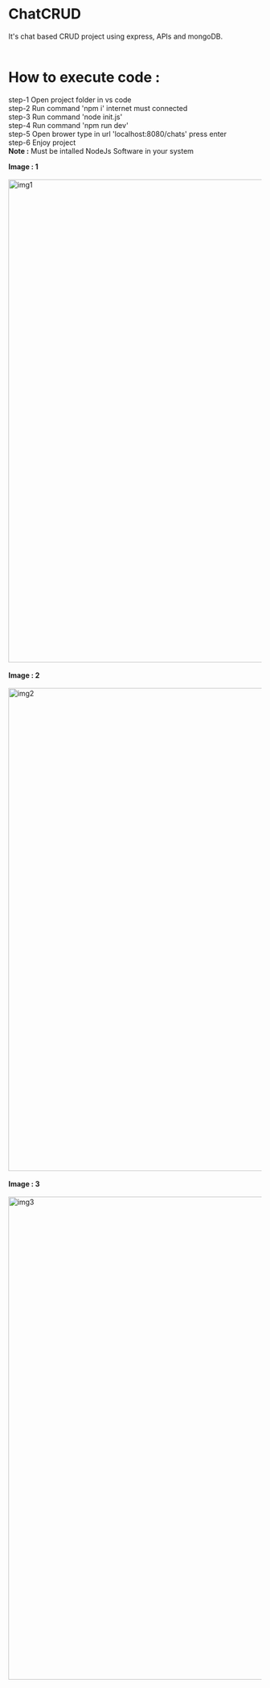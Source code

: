 # ChatCRUD
It's chat based CRUD project using express, APIs and mongoDB.</br></br>
# **How to execute code :** </br>
step-1  Open project folder in vs code </br>
step-2  Run command 'npm i' internet must connected </br>
step-3  Run command 'node init.js' </br>
step-4  Run command 'npm run dev' </br>
step-5  Open brower type in url 'localhost:8080/chats' press enter </br>
step-6  Enjoy project </br>
**Note :** Must be intalled NodeJs Software in your system </br>

**Image : 1**</br></br>
<img width="960" alt="img1" src="https://github.com/user-attachments/assets/d5211ee5-6db9-43a7-822b-b31334af37c6">
</br></br>
**Image : 2**</br></br>
<img width="960" alt="img2" src="https://github.com/user-attachments/assets/a1ce1a79-6020-4e93-9207-723d69253f32">
</br></br>
**Image : 3**</br></br>
<img width="960" alt="img3" src="https://github.com/user-attachments/assets/6215d0c9-eadf-4412-b07e-5b2b09afae4d">
</br></br>

